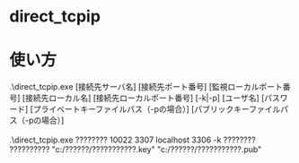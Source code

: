 # direct_tcpip
# 使い方
.\direct_tcpip.exe [接続先サーバ名] [接続先ポート番号] [監視ローカルポート番号] [接続先ローカル名] [接続先ローカルポート番号] [-k|-p] [ユーザ名] [パスワード] [プライベートキーファイルパス（-pの場合）] [パブリックキーファイルパス（-pの場合）]<br>
<br>
.\direct_tcpip.exe ???????? 10022 3307 localhost 3306 -k ???????? ?????????? "c:/??????/???????????.key" "c:/??????/???????????.pub"
